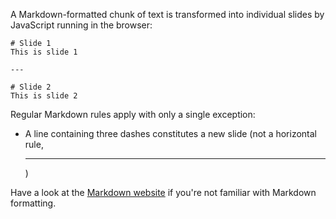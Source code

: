 A Markdown-formatted chunk of text is transformed into individual slides by JavaScript running in the browser:

```
# Slide 1
This is slide 1

---

# Slide 2
This is slide 2
```

Regular Markdown rules apply with only a single exception:

* A line containing three dashes constitutes a new slide (not a horizontal rule, <hr />)

Have a look at the [Markdown website]((http://daringfireball.net/projects/markdown/)) if you're not familiar with Markdown formatting.